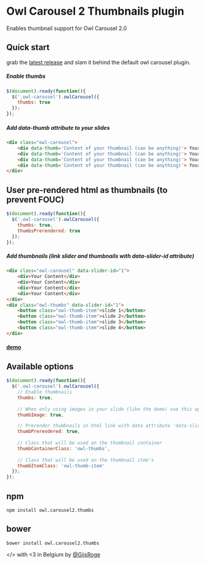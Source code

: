 # Owl Carousel 2 Thumbnails plugin
Enables thumbnail support for Owl Carousel 2.0

## Quick start
grab the [latest release](https://github.com/gijsroge/OwlCarousel2-Thumbs/archive/0.1.1.zip) and slam it behind the default owl carousel plugin.

##### Enable thumbs
```javascript
$(document).ready(function(){
  $('.owl-carousel').owlCarousel({
    thumbs: true
  });
});
```
##### Add data-thumb attribute to your slides
```html
<div class="owl-carousel">
    <div data-thumb='Content of your thumbnail (can be anything)'> Your Content </div>
    <div data-thumb='Content of your thumbnail (can be anything)'> Your Content </div>
    <div data-thumb='Content of your thumbnail (can be anything)'> Your Content </div>
    <div data-thumb='Content of your thumbnail (can be anything)'> Your Content </div>
</div>
```

## User pre-rendered html as thumbnails (to prevent FOUC)
```javascript
$(document).ready(function(){
  $('.owl-carousel').owlCarousel({
    thumbs: true,
    thumbsPrerendered: true
  });
});
```
##### Add thumbnails (link slider and thumbnails with data-slider-id attribute)
```html
<div class="owl-carousel" data-slider-id="1">
    <div>Your Content</div>
    <div>Your Content</div>
    <div>Your Content</div>
    <div>Your Content</div>
</div>
<div class="owl-thumbs" data-slider-id="1">
    <button class="owl-thumb-item">slide 1</button>
    <button class="owl-thumb-item">slide 2</button>
    <button class="owl-thumb-item">slide 3</button>
    <button class="owl-thumb-item">slide 4</button>
</div>
```

#### [demo](http://gijsroge.github.io/owl-carousel2-thumbs)

## Available options
```javascript
$(document).ready(function(){
  $('.owl-carousel').owlCarousel({
    // Enable thumbnails
    thumbs: true,
  
    // When only using images in your slide (like the demo) use this option to dynamicly create thumbnails without using the attribute data-thumb.
    thumbImage: true,

    // Prerender thumbnails in html link with data attribute 'data-slider-id' (recommended).
    thumbPrerendered: true,
    
    // Class that will be used on the thumbnail container
    thumbContainerClass: 'owl-thumbs',
    
    // Class that will be used on the thumbnail item's
    thumbItemClass: 'owl-thumb-item'
  });
});
```

## npm
```
npm install owl.carousel2.thumbs
```

## bower
```
bower install owl.carousel2.thumbs
```

</> with <3 in Belgium by [@GijsRoge](https://twitter.com/GijsRoge)
